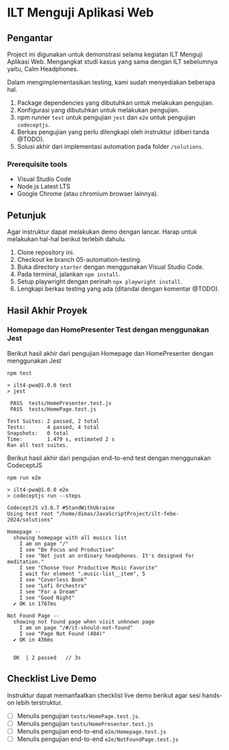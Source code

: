 # ILT Menguji Aplikasi Web

## Pengantar
Project ini digunakan untuk demonstrasi selama kegiatan ILT Menguji Aplikasi Web.
Mengangkat studi kasus yang sama dengan ILT sebelumnya yaitu, Calm Headphones.

Dalam mengimplementasikan testing, kami sudah menyediakan beberapa hal.

1. Package dependencies yang dibutuhkan untuk melakukan pengujian.
2. Konfigurasi yang dibutuhkan untuk melakukan pengujian.
3. npm runner `test` untuk pengujian `jest` dan `e2e` untuk pengujian `codeceptjs`.
3. Berkas pengujian yang perlu dilengkapi oleh instruktur (diberi tanda @TODO).
4. Solusi akhir dari implementasi automation pada folder `/solutions`.


### Prerequisite tools

- Visual Studio Code
- Node.js Latest LTS
- Google Chrome (atau chromium browser lainnya).


## Petunjuk

Agar instruktur dapat melakukan demo dengan lancar. Harap untuk melakukan hal-hal berikut terlebih dahulu.
1. Clone repository ini.
2. Checkout ke branch 05-automation-testing.
3. Buka directory `starter` dengan menggunakan Visual Studio Code.
4. Pada terminal, jalankan `npm install`.
5. Setup playwright dengan perinah `npx playwright install`.
6. Lengkapi berkas testing yang ada (ditandai dengan komentar @TODO).

## Hasil Akhir Proyek

### Homepage dan HomePresenter Test dengan menggunakan Jest

Berikut hasil akhir dari pengujian Homepage dan HomePresenter dengan menggunakan Jest
```shell
npm test

> ilt4-pwa@1.0.0 test
> jest

 PASS  tests/HomePresenter.test.js
 PASS  tests/HomePage.test.js

Test Suites: 2 passed, 2 total
Tests:       4 passed, 4 total
Snapshots:   0 total
Time:        1.479 s, estimated 2 s
Ran all test suites.
```

Berikut hasil akhir dari pengujian end-to-end test dengan menggunakan CodeceptJS
```shell
npm run e2e

> ilt4-pwa@1.0.0 e2e
> codeceptjs run --steps

CodeceptJS v3.6.7 #StandWithUkraine
Using test root "/home/dimas/JavaScriptProject/ilt-febe-2024/solutions"

Homepage --
  showing homepage with all musics list
    I am on page "/"
    I see "Be Focus and Productive"
    I see "Not just an ordinary headphones. It's designed for meditation."
    I see "Choose Your Productive Music Favorite"
    I wait for element ".music-list__item", 5
    I see "Coverless Book"
    I see "Lofi Orchestra"
    I see "For a Dream"
    I see "Good Night"
  ✔ OK in 1767ms

Not Found Page --
  showing not found page when visit unknown page
    I am on page "/#/it-should-not-found"
    I see "Page Not Found (404)"
  ✔ OK in 436ms


  OK  | 2 passed   // 3s
```

## Checklist Live Demo

Instruktur dapat memanfaatkan checklist live demo berikut agar sesi hands-on lebih terstruktur.

- [ ] Menulis pengujian `tests/HomePage.test.js`.
- [ ] Menulis pengujian `tests/HomePresenter.test.js`
- [ ] Menulis pengujian end-to-end `e2e/Homepage.test.js`
- [ ] Menulis pengujian end-to-end `e2e/NotFoundPage.test.js`